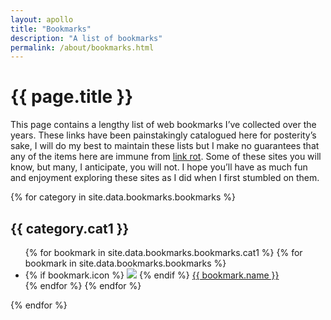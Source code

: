 ```yaml
---
layout: apollo
title: "Bookmarks"
description: "A list of bookmarks"
permalink: /about/bookmarks.html
---
```


<h1>{{ page.title }}</h1>
<div class="content">
	<p>This page contains a lengthy list of web bookmarks I’ve collected over the years. These links have been painstakingly catalogued here for posterity’s sake, I will do my best to maintain these lists but I make no guarantees that any of the items here are immune from <a href="https://en.wikipedia.org/wiki/Link_rot" title="link rot" target="_blank">link rot</a>. Some of these sites you will know, but many, I anticipate, you will not. I hope you’ll have as much fun and enjoyment exploring these sites as I did when I first stumbled on them.</p>

<div class="post">
	{% for category in site.data.bookmarks.bookmarks %}
		<h2>{{ category.cat1 }}</h2>
			<ul class="bookmarks">
				{% for bookmark in site.data.bookmarks.bookmarks.cat1 %}
				{% for bookmark in site.data.bookmarks.bookmarks %}
				<li>
					{% if bookmark.icon %}
						<img class="favicon" src="{{ bookmark.icon }}" />
					{% endif %} 
					<a href="{{ bookmark.src }}" title="{{ bookmark.name }}" target="_blank">{{ bookmark.name }}</a>
				</li>
     				{% endfor %}
				{% endfor %}
			</ul>
	{% endfor %}
</div>
</div>
